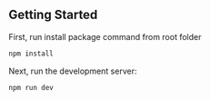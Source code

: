 ## Getting Started
First, run install package command from root folder
```bash
npm install
```
Next, run the development server:

```bash
npm run dev 
```